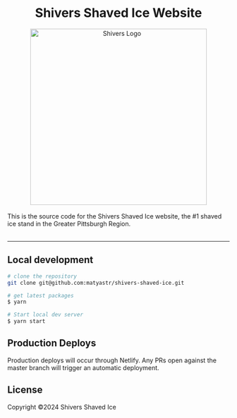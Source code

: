<h1 align=center>Shivers Shaved Ice Website</h1>
<div align=center>
  <img src="https://shiverspgh.com/img/shivers-logo.png" alt="Shivers Logo" width="400" />
</div>

<br>
This is the source code for the Shivers Shaved Ice website, the #1 shaved ice stand in the Greater Pittsburgh Region.
<br>
<br>

---

## Local development

```bash
# clone the repository
git clone git@github.com:matyastr/shivers-shaved-ice.git

# get latest packages
$ yarn 

# Start local dev server
$ yarn start
```

## Production Deploys
Production deploys will occur through Netlify. Any PRs open against the master branch will trigger an automatic deployment.

<!-- licence -->
## License

Copyright ©2024 Shivers Shaved Ice